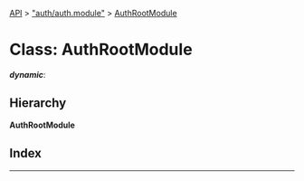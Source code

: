 [API](../README.md) > ["auth/auth.module"](../modules/_auth_auth_module_.md) > [AuthRootModule](../classes/_auth_auth_module_.authrootmodule.md)

# Class: AuthRootModule

*__dynamic__*: 

## Hierarchy

**AuthRootModule**

## Index

---

